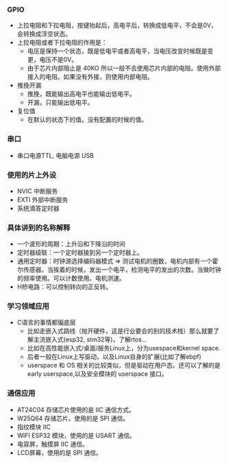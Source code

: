 ### GPIO
- 上拉电阻和下拉电阻，按键抬起后，高电平后，转换成低电平，不会是0V，会转换成浮空状态。
- 上拉电阻或者下拉电阻的作用是：
  - 电压是保持一个状态，既是低电平或者高电平，当电压改变时候既是变更，电压不是0V。
  - 由于芯片内部阻止是 40KO 所以一般不去使用芯片内部的电阻。使用外部接入的电阻。如果没有外接，则使用内部电阻。
- 推挽开漏
  - 推挽，既能输出高电平也能输出低电平。
  - 开漏，只能输出低电平。
- 复位值
  - 在默认的状态下的值。没有配置的时候的值。
### 串口
- 串口电源TTL, 电脑电源 USB 

### 使用的片上外设
- NVIC 中断服务
- EXTI 外部中断服务
- 系统滴答定时器


### 具体讲到的名称解释
- 一个波形的周期：上升沿和下降沿的时间
- 定时器级联：一个定时器接到另一个定时器上。
- 通用定时器：时钟源选择编码器模式 => 测试电机的圈数，电机内部有一个霍尔传感器。当挨着的时候，发出一个电平，检测电平的发出的次数。当做时钟的频率使用。可以计数使用。电机测速。
- H桥电路：可以控制转向的正反转。

### 学习领域应用
- C语言的事情都偏底层
  - 比如走嵌入式路线（抛开硬件，这是行业要会的别的技术栈）那么就要了解主流嵌入式(esp32, stm32等)，了解rtos...
  - 比如在高性能嵌入式/桌面/服务Linux上，分为usespace和kernel space.
  - 后者一般在Linux上写驱动，以及Linux自身的扩展(比如了解ebpf)
  - userspace 和 OS 相关的比较类似，但是驱动在用户态。还可以了解的是 early userspace,以及安全模块的 userspace 接口。

### 通信应用
- AT24C04 存储芯片使用的是 IIC 通信方式。
- W25Q64 存储芯片。使用的是 SPI 通信。
- 指纹模块 IIC 
- WIFI ESP32 模块，使用的是 USART 通信。
- 电容屏，触摸屏 IIC 通信。
- LCD屏幕，使用的是 SPI 通信。